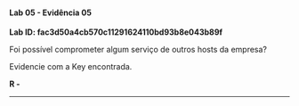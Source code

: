 
#### Lab 05 - Evidência 05

**Lab ID: fac3d50a4cb570c11291624110bd93b8e043b89f**


Foi possível comprometer algum serviço de outros hosts da empresa?  
  
Evidencie com a Key encontrada.

**R -**

---





